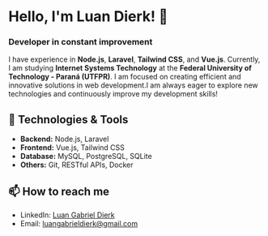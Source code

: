 # Hello, I'm Luan Dierk! 👋

### Developer in constant improvement

I have experience in **Node.js**, **Laravel**, **Tailwind CSS**, and **Vue.js**. Currently, I am studying **Internet Systems Technology** at the **Federal University of Technology - Paraná (UTFPR)**. I am focused on creating efficient and innovative solutions in web development.I am always eager to explore new technologies and continuously improve my development skills!

## 🔧 Technologies & Tools

- **Backend:** Node.js, Laravel
- **Frontend:** Vue.js, Tailwind CSS
- **Database:** MySQL, PostgreSQL, SQLite
- **Others:** Git, RESTful APIs, Docker

## 📫 How to reach me

- LinkedIn: [Luan Gabriel Dierk](https://www.linkedin.com/in/luan-gabriel-dierk-a60203256/)
- Email: luangabrieldierk@gmail.com

